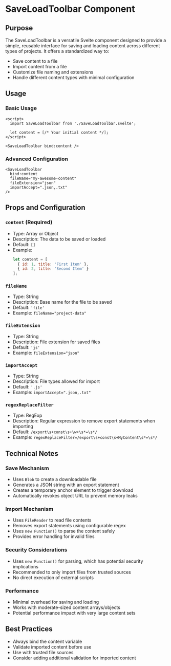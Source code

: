# SaveLoadToolbar Component

## Purpose

The SaveLoadToolbar is a versatile Svelte component designed to provide a simple, reusable interface for saving and loading content across different types of projects. It offers a standardized way to:
- Save content to a file
- Import content from a file
- Customize file naming and extensions
- Handle different content types with minimal configuration

## Usage

### Basic Usage
```svelte
<script>
  import SaveLoadToolbar from './SaveLoadToolbar.svelte';
  
  let content = [/* Your initial content */];
</script>

<SaveLoadToolbar bind:content />
```

### Advanced Configuration
```svelte
<SaveLoadToolbar 
  bind:content 
  fileName="my-awesome-content"
  fileExtension="json"
  importAccept=".json,.txt"
/>
```

## Props and Configuration

### `content` (Required)
- Type: Array or Object
- Description: The data to be saved or loaded
- Default: `[]`
- Example:
  ```javascript
  let content = [
    { id: 1, title: 'First Item' },
    { id: 2, title: 'Second Item' }
  ];
  ```

### `fileName`
- Type: String
- Description: Base name for the file to be saved
- Default: `'file'`
- Example: `fileName="project-data"`

### `fileExtension`
- Type: String
- Description: File extension for saved files
- Default: `'js'`
- Example: `fileExtension="json"`

### `importAccept`
- Type: String
- Description: File types allowed for import
- Default: `'.js'`
- Example: `importAccept=".json,.txt"`

### `regexReplaceFilter`
- Type: RegExp
- Description: Regular expression to remove export statements when importing
- Default: `/export\s+const\s+\w+\s*=\s*/`
- Example: `regexReplaceFilter=/export\s+const\s+MyContent\s*=\s*/`

## Technical Notes

### Save Mechanism
- Uses `Blob` to create a downloadable file
- Generates a JSON string with an export statement
- Creates a temporary anchor element to trigger download
- Automatically revokes object URL to prevent memory leaks

### Import Mechanism
- Uses `FileReader` to read file contents
- Removes export statements using configurable regex
- Uses `new Function()` to parse the content safely
- Provides error handling for invalid files

### Security Considerations
- Uses `new Function()` for parsing, which has potential security implications
- Recommended to only import files from trusted sources
- No direct execution of external scripts

### Performance
- Minimal overhead for saving and loading
- Works with moderate-sized content arrays/objects
- Potential performance impact with very large content sets

## Best Practices
- Always bind the content variable
- Validate imported content before use
- Use with trusted file sources
- Consider adding additional validation for imported content
